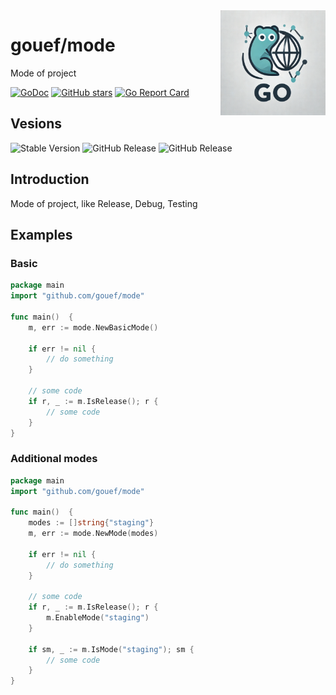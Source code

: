 <img align=right width="168" src="docs/gouef_logo.png">

# gouef/mode
Mode of project

[![GoDoc](https://pkg.go.dev/badge/github.com/gouef/mode.svg)](https://pkg.go.dev/github.com/gouef/mode)
[![GitHub stars](https://img.shields.io/github/stars/gouef/mode?style=social)](https://github.com/gouef/mode/stargazers)
[![Go Report Card](https://goreportcard.com/badge/github.com/gouef/mode)](https://goreportcard.com/report/github.com/gouef/mode)


## Vesions
![Stable Version](https://img.shields.io/github/v/release/gouef/mode?label=Stable&labelColor=green)
![GitHub Release](https://img.shields.io/github/v/release/gouef/mode?label=RC&include_prereleases&filter=*rc*&logoSize=diago)
![GitHub Release](https://img.shields.io/github/v/release/gouef/mode?label=Beta&include_prereleases&filter=*beta*&logoSize=diago)

## Introduction

Mode of project, like Release, Debug, Testing

## Examples

### Basic
```go
package main
import "github.com/gouef/mode"

func main()  {
    m, err := mode.NewBasicMode()
	
	if err != nil {
		// do something
    }
    
    // some code
    if r, _ := m.IsRelease(); r {
        // some code
    }
}
```


### Additional modes
```go
package main
import "github.com/gouef/mode"

func main()  {
	modes := []string{"staging"}
	m, err := mode.NewMode(modes)

	if err != nil {
		// do something
	}

	// some code
	if r, _ := m.IsRelease(); r {
		m.EnableMode("staging")
	}
	
	if sm, _ := m.IsMode("staging"); sm {
		// some code
	}
}
```


